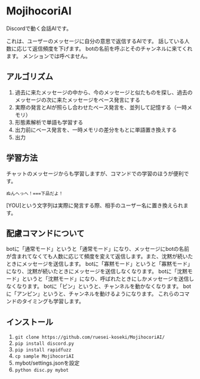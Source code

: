# MojihocoriAI
Discordで動く会話AIです。

これは、ユーザーのメッセージに自分の意思で返信するAIです。
話している人数に応じて返信頻度を下げます。
botの名前を呼ぶとそのチャンネルに来てくれます。
メンションでは呼べません。

## アルゴリズム
1. 過去に来たメッセージの中から、今のメッセージと似たものを探し、過去のメッセージの次に来たメッセージをベース発言にする
2. 実際の発言とAIが照らし合わせたベース発言を、並列して記憶する（一時メモリ）
3. 形態素解析で単語も学習する
4. 出力前にベース発言を、一時メモリの差分をもとに単語置き換えする
5. 出力

## 学習方法
チャットのメッセージからも学習しますが、コマンドでの学習のほうが便利です。
```
ぬんへっへ！===下品だよ！
```
[YOU]という文字列は実際に発言する際、相手のユーザー名に置き換えられます。

## 配慮コマンドについて
botに「通常モード」というと「通常モード」になり、メッセージにbotの名前が含まれてなくても人数に応じて頻度を変えて返信します。また、沈黙が続いたときにメッセージを送信します。
botに「寡黙モード」というと「寡黙モード」になり、沈黙が続いたときにメッセージを送信しなくなります。
botに「沈黙モード」というと「沈黙モード」になり、呼ばれたときにしかメッセージを送信しなくなります。
botに「ピン」というと、チャンネルを動かなくなります。
botに「アンピン」というと、チャンネルを動けるようになります。
これらのコマンドのタイミングも学習します。

## インストール
1. ```git clone https://github.com/ruesei-koseki/MojihocoriAI/```
2. ```pip install discord.py```
3. ```pip install rapidfuzz```
4. ```cp sample MojihocoriAI```
5. mybot/settings.jsonを設定
6. ```python disc.py mybot```
